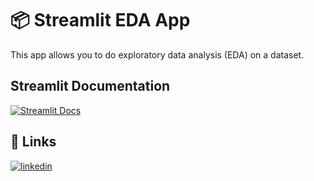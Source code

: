 
# 📦 Streamlit EDA App

This app allows you to do exploratory data analysis (EDA) on a dataset. 

## Streamlit Documentation

[![Streamlit Docs](https://static.streamlit.io/badges/streamlit_badge_black_white.svg)](https://docs.streamlit.io)

## 🔗 Links
[![linkedin](https://img.shields.io/badge/linkedin-0A66C2?style=for-the-badge&logo=linkedin&logoColor=white)](https://www.linkedin.com/in/shao-shen-6a9a153)

